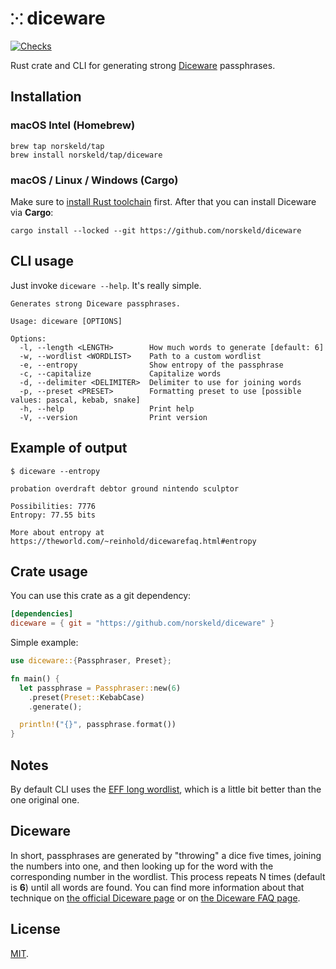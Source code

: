 # `⁙` diceware

[![Checks](https://img.shields.io/github/actions/workflow/status/norskeld/diceware/check.yml?style=flat-square&colorA=22272d&colorB=22272d&label=checks)](https://github.com/norskeld/diceware/actions)

Rust crate and CLI for generating strong [Diceware] passphrases.

## Installation

### macOS Intel (Homebrew)

```shell
brew tap norskeld/tap
brew install norskeld/tap/diceware
```

### macOS / Linux / Windows (Cargo)

Make sure to [install Rust toolchain][rust-toolchain] first. After that you can install Diceware via **Cargo**:

```shell
cargo install --locked --git https://github.com/norskeld/diceware
```

## CLI usage

Just invoke `diceware --help`. It's really simple.

```shell
Generates strong Diceware passphrases.

Usage: diceware [OPTIONS]

Options:
  -l, --length <LENGTH>        How much words to generate [default: 6]
  -w, --wordlist <WORDLIST>    Path to a custom wordlist
  -e, --entropy                Show entropy of the passphrase
  -c, --capitalize             Capitalize words
  -d, --delimiter <DELIMITER>  Delimiter to use for joining words
  -p, --preset <PRESET>        Formatting preset to use [possible values: pascal, kebab, snake]
  -h, --help                   Print help
  -V, --version                Print version
```

## Example of output

```shell
$ diceware --entropy

probation overdraft debtor ground nintendo sculptor

Possibilities: 7776
Entropy: 77.55 bits

More about entropy at https://theworld.com/~reinhold/dicewarefaq.html#entropy
```

## Crate usage

You can use this crate as a git dependency:

```toml
[dependencies]
diceware = { git = "https://github.com/norskeld/diceware" }
```

Simple example:

```rust
use diceware::{Passphraser, Preset};

fn main() {
  let passphrase = Passphraser::new(6)
    .preset(Preset::KebabCase)
    .generate();

  println!("{}", passphrase.format())
}
```

## Notes

By default CLI uses the [EFF long wordlist][eff-long-wordlist], which is a little bit better than the one original one.

## Diceware

In short, passphrases are generated by "throwing" a dice five times, joining the numbers into one, and then looking up for the word with the corresponding number in the wordlist. This process repeats N times (default is **6**) until all words are found. You can find more information about that technique on [the official Diceware page][diceware-official] or on [the Diceware FAQ page][diceware-faq].

## License

[MIT](LICENSE).

<!-- Links. -->

[diceware]: https://en.wikipedia.org/wiki/Diceware
[eff-long-wordlist]: https://eff.org/deeplinks/2016/07/new-wordlists-random-passphrases
[formula]: https://docs.brew.sh/Formula-Cookbook
[eff-wordlist]: https://eff.org/deeplinks/2016/07/new-wordlists-random-passphrases
[diceware-official]: https://theworld.com/~reinhold/diceware.html
[diceware-faq]: https://theworld.com/~reinhold/dicewarefaq.html
[rust-toolchain]: https://www.rust-lang.org/tools/install
